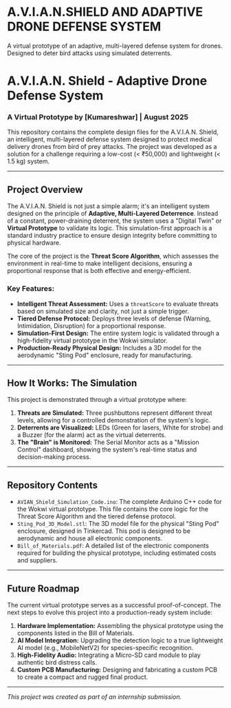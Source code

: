 # A.V.I.A.N.SHIELD  AND ADAPTIVE DRONE DEFENSE SYSTEM
A virtual prototype of an adaptive, multi-layered defense system for drones. Designed to deter bird attacks using simulated deterrents.
# A.V.I.A.N. Shield - Adaptive Drone Defense System

### A Virtual Prototype by [Kumareshwar] | August 2025

This repository contains the complete design files for the A.V.I.A.N. Shield, an intelligent, multi-layered defense system designed to protect medical delivery drones from bird of prey attacks. The project was developed as a solution for a challenge requiring a low-cost (< ₹50,000) and lightweight (< 1.5 kg) system.

---

## Project Overview

The A.V.I.A.N. Shield is not just a simple alarm; it's an intelligent system designed on the principle of **Adaptive, Multi-Layered Deterrence**. Instead of a constant, power-draining deterrent, the system uses a "Digital Twin" or **Virtual Prototype** to validate its logic. This simulation-first approach is a standard industry practice to ensure design integrity before committing to physical hardware.

The core of the project is the **Threat Score Algorithm**, which assesses the environment in real-time to make intelligent decisions, ensuring a proportional response that is both effective and energy-efficient.

### Key Features:
* **Intelligent Threat Assessment:** Uses a `threatScore` to evaluate threats based on simulated size and clarity, not just a simple trigger.
* **Tiered Defense Protocol:** Deploys three levels of defense (Warning, Intimidation, Disruption) for a proportional response.
* **Simulation-First Design:** The entire system logic is validated through a high-fidelity virtual prototype in the Wokwi simulator.
* **Production-Ready Physical Design:** Includes a 3D model for the aerodynamic "Sting Pod" enclosure, ready for manufacturing.

---

## How It Works: The Simulation

This project is demonstrated through a virtual prototype where:
1.  **Threats are Simulated:** Three pushbuttons represent different threat levels, allowing for a controlled demonstration of the system's logic.
2.  **Deterrents are Visualized:** LEDs (Green for lasers, White for strobe) and a Buzzer (for the alarm) act as the virtual deterrents.
3.  **The "Brain" is Monitored:** The Serial Monitor acts as a "Mission Control" dashboard, showing the system's real-time status and decision-making process.

---

## Repository Contents

* `AVIAN_Shield_Simulation_Code.ino`: The complete Arduino C++ code for the Wokwi virtual prototype. This file contains the core logic for the Threat Score Algorithm and the tiered defense protocol.
* `Sting_Pod_3D_Model.stl`: The 3D model file for the physical "Sting Pod" enclosure, designed in Tinkercad. This pod is designed to be aerodynamic and house all electronic components.
* `Bill_of_Materials.pdf`: A detailed list of the electronic components required for building the physical prototype, including estimated costs and suppliers.

---

## Future Roadmap

The current virtual prototype serves as a successful proof-of-concept. The next steps to evolve this project into a production-ready system include:
1.  **Hardware Implementation:** Assembling the physical prototype using the components listed in the Bill of Materials.
2.  **AI Model Integration:** Upgrading the detection logic to a true lightweight AI model (e.g., MobileNetV2) for species-specific recognition.
3.  **High-Fidelity Audio:** Integrating a Micro-SD card module to play authentic bird distress calls.
4.  **Custom PCB Manufacturing:** Designing and fabricating a custom PCB to create a compact and rugged final product.

---
*This project was created as part of an internship submission.*
